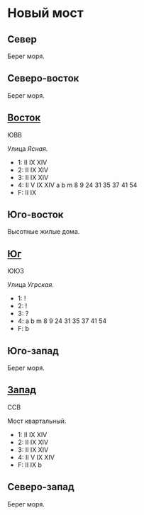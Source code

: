 # Новый мост

## Север

Берег моря.

## Северо-восток

Берег моря.

## [Восток](./10550150.md)

ЮВВ

Улица *Ясная*.

* 1:    II  IX  XIV
* 2:    II  IX  XIV
* 3:    II  IX  XIV
* 4:    II  V   IX  XIV
        a   b   m
        8   9   24  31  35  37  41  54
* F:    II  IX

## Юго-восток

Высотные жилые дома.

## [Юг](./530160.md)

ЮЮЗ

Улица *Угрская*.

* 1:    !
* 2:    !
* 3:    ?
* 4:    a   b   m
        8   9   24  31  35  37  41  54
* F:    b

## Юго-запад

Берег моря.

## [Запад](./520150.md)

ССВ

Мост квартальный.

* 1:    II  IX  XIV
* 2:    II  IX  XIV
* 3:    II  IX  XIV
* 4:    II  V   IX  XIV
* F:    II  IX  b

## Северо-запад

Берег моря.
